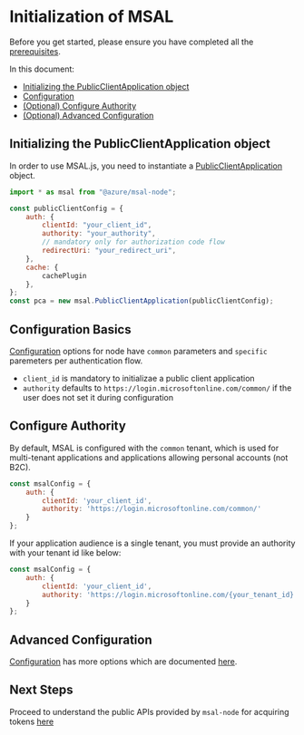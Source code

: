 # Initialization of MSAL

Before you get started, please ensure you have completed all the [prerequisites](../README.md#prerequisites).

In this document:
- [Initializing the PublicClientApplication object](#initializing-the-publicclientapplication-object)
- [Configuration](#configuration_basics)
- [(Optional) Configure Authority](#optional-configure-authority)
- [(Optional) Advanced Configuration](#advanced-configuration)

## Initializing the PublicClientApplication object

In order to use MSAL.js, you need to instantiate a [PublicClientApplication](https://azuread.github.io/microsoft-authentication-library-for-js/ref/msal-node/classes/_src_client_publicclientapplication_.publicclientapplication.html) object.

```javascript
import * as msal from "@azure/msal-node";

const publicClientConfig = {
    auth: {
        clientId: "your_client_id",
        authority: "your_authority",
        // mandatory only for authorization code flow
        redirectUri: "your_redirect_uri",
    },
    cache: {
        cachePlugin
    },
};
const pca = new msal.PublicClientApplication(publicClientConfig);
```

## Configuration Basics

[Configuration](https://azuread.github.io/microsoft-authentication-library-for-js/ref/msal-node/modules/_src_config_configuration_.html#configuration) options for node have `common` parameters and `specific` paremeters per authentication flow.

- `client_id` is mandatory to initializae a public client application
- `authority` defaults to `https://login.microsoftonline.com/common/` if the user does not set it during configuration

## Configure Authority

By default, MSAL is configured with the `common` tenant, which is used for multi-tenant applications and applications allowing personal accounts (not B2C).
```javascript
const msalConfig = {
    auth: {
        clientId: 'your_client_id',
        authority: 'https://login.microsoftonline.com/common/'
    }
};
```

If your application audience is a single tenant, you must provide an authority with your tenant id like below:
```javascript
const msalConfig = {
    auth: {
        clientId: 'your_client_id',
        authority: 'https://login.microsoftonline.com/{your_tenant_id}'
    }
};
```

## Advanced Configuration
[Configuration](https://azuread.github.io/microsoft-authentication-library-for-js/ref/msal-node/modules/_src_config_configuration_.html#configuration) has more options which are documented [here](./configuration.md).

## Next Steps
Proceed to understand the public APIs provided by `msal-node` for acquiring tokens [here](./request.md)
